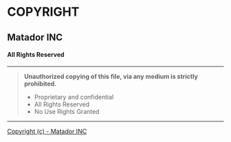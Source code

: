 
# COPYRIGHT 

## Matador INC

#### All Rights Reserved

---
> **Unauthorized copying of this file, via any medium is strictly prohibited.** 
> * Proprietary and confidential
> * All Rights Reserved
> * No Use Rights Granted

---

[Copyright (c) - Matador INC](https://matadorinc.com)